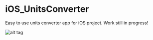 # iOS_UnitsConverter
Easy to use units converter app for iOS project.
Work still in progress!

![alt tag](http://imgur.com/aadEuA4)
